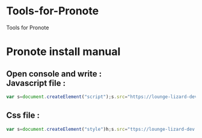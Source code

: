 # Tools-for-Pronote
Tools for Pronote

# Pronote install manual

Open console and write :
<br>
Javascript file :
-----
```js
var s=document.createElement("script");s.src="https://lounge-lizard-dev.github.io/Tools-for-Pronote/tools.js";document.querySelector("head").appendChild(s);
```

Css file : 
----
```js
var s=document.createElement("style")h;s.src="ttps://lounge-lizard-dev.github.io/Tools-for-Pronote/tools.css";document.querySelector("head").appendChild(s);
```
